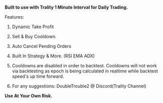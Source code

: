 **Built to use with Trality 1 Minute Interval for Daily Trading.**

Features:
1. Dynamic Take Profit

2. Sell & Buy Cooldown.

3. Auto Cancel Pending Orders

4. Built In Strategy & More. (RSI EMA ADX)


1. Cooldowns are disabled in order to backtest. Cooldowns will not work via backtesting as epoch is being calculated in realtime while backtest speed's up time forward.
2. For any suggestions: DoubleTrouble2 @ Discord(Trality Channel)

**Use At Your Own Risk.**
